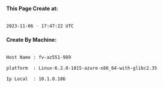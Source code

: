 
   
#### This Page Create at:

```bash

2023-11-06 - 17:47:22 UTC

```

#### Create By Machine:

```bash

Host Name : fv-az551-989

platform  : Linux-6.2.0-1015-azure-x86_64-with-glibc2.35

Ip Local  : 10.1.0.186

```

